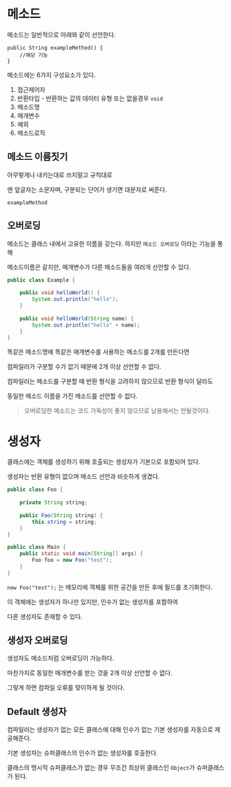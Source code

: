 # 메소드

메소드는 일반적으로 아래와 같이 선언한다.

```
public String exampleMethod() {
    //해당 기능
} 
```

메소드에는 6가지 구성요소가 있다.

1. 접근제어자
2. 반환타입 - 반환하는 값의 데이터 유형 또는 없을경우 `void`
3. 메소드명
4. 매개변수
5. 예외
6. 메소드로직

## 메소드 이름짓기

아무렇게나 내키는대로 쓰지말고 규칙대로

맨 앞글자는 소문자며, 구분되는 단어가 생기면 대문자로 써준다.

`exampleMethod`

## 오버로딩

메소드는 클래스 내에서 고유한 이름을 갖는다. 하지만 `메소드 오버로딩` 이라는 기능을 통해

메소드이름은 같지만, 매개변수가 다른 메소드들을 여러개 선언할 수 있다.

```java
public class Example {
    
    public void helloWorld() {
        System.out.println("hello");
    }
    
    public void helloWorld(String name) {
        System.out.println("hello" + name);
    }
}
```

똑같은 메소드명에 똑같은 매개변수를 사용하는 메소드를 2개를 만든다면

컴파일러가 구분할 수가 없기 때문에 2개 이상 선언할 수 없다.

컴파일러는 메소드를 구분할 때 반환 형식을 고려하지 않으므로 반환 형식이 달라도

동일한 메소드 이름을 가진 메소드를 선언할 수 없다.

> 오버로딩한 메소드는 코드 가독성이 좋지 않으므로 남용해서는 안될것이다.

# 생성자

클래스에는 객체를 생성하기 위해 호출되는 생성자가 기본으로 포함되어 있다.

생성자는 반환 유형이 없으며 메소드 선언과 비슷하게 생겼다.

```java
public class Foo {
    
    private String string;
    
    public Foo(String string) {
        this.string = string;
    }
}

public class Main {
    public static void main(String[] args) {
        Foo foo = new Foo("test");
    }
}

```

`new Foo("test");` 는 메모리에 객체를 위한 공간을 만든 후에 필드를 초기화한다.

이 객체에는 생성자가 하나만 있지만, 인수가 없는 생성자를 포함하여

다른 생성자도 존재할 수 있다.

## 생성자 오버로딩

생성자도 메소드처럼 오버로딩이 가능하다.

마찬가지로 동일한 매개변수를 받는 것을 2개 이상 선언할 수 없다.

그렇게 하면 컴파일 오류를 맞이하게 될 것이다.

## Default 생성자

컴파일러는 생성자가 없는 모든 클래스에 대해 인수가 없는 기본 생성자를 자동으로 제공해준다.

기본 생성자는 슈퍼클래스의 인수가 없는 생성자를 호출한다.

클래스의 명시적 슈퍼클래스가 없는 경우 무조건 최상위 클래스인 `Object`가 슈퍼클래스가 된다.

